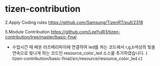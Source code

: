 # tizen-contribution


2.Apply Coding rules
https://github.com/Samsung/TizenRT/pull/2318

5.Module Contribution
https://github.com/LeeYuRi1/tizen-contribution/tree/master/basic-final
- 수업시간 때 배운 라즈베리파이에 연결하여 led를 켜는 코드에서
  r,g,b색상의 빛을 연속으로 빛나게 하는 코드인 resource_color_led 소스를 추가하였습니다. 
  ( tizen-contribution/basic-final/src/resource/resource_color_led.c)
